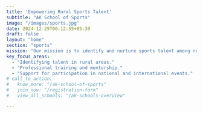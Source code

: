 ```yaml
---  
title: 'Empowering Rural Sports Talent'  
subtitle: "AK School of Sports"  
image: "/images/sports.jpg"  
date: 2024-12-25T00:12:55+05:30  
draft: false  
layout: "home"  
section: "sports"  
mission: "Our mission is to identify and nurture sports talent among rural youth, inspiring them to compete on the global stage and raise our National Flag proudly."  
key_focus_areas:  
  - "Identifying talent in rural areas."  
  - "Professional training and mentorship."  
  - "Support for participation in national and international events."  
# call_to_action:  
#   know_more: "/ak-school-of-sports"  
#   join_now: "/registration-form"  
#   view_all_schools: "/ak-schools-overview"  

---  
```

